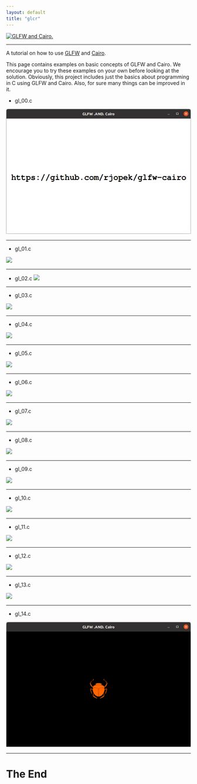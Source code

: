 ```yaml
---
layout: default
title: "glcr"
---
```


[![GLFW and Cairo.](assets/img/glfw-cairo.svg)](https://github.com/rjopek/gl)

---

A tutorial on how to use [GLFW](https://www.glfw.org/) and [Cairo](https://www.cairographics.org/).

This page contains examples on basic concepts of GLFW and Cairo. We encourage you to try these examples on your own before looking at the solution. Obviously, this project includes just the basics about programming in C using GLFW and Cairo. Also, for sure many things can be improved in it.

- gl_00.c

[![](assets/img/gl_00.png)](https://github.com/rjopek/gl/blob/main/examples/gl_00.c)

---
- gl_01.c

[![](assets/img/gl_01.png)](https://github.com/rjopek/gl/blob/main/examples/gl_01.c)

---

- gl_02.c
[![](assets/img/gl_02.png)](https://github.com/rjopek/gl/blob/main/examples/gl_02.c)

---
- gl_03.c

[![](assets/img/gl_03.png)](https://github.com/rjopek/gl/blob/main/examples/gl_03.c)

---
- gl_04.c

[![](assets/img/gl_04.png)](https://github.com/rjopek/gl/blob/main/examples/gl_04.c)

---
- gl_05.c

[![](assets/img/gl_05.png)](https://github.com/rjopek/gl/blob/main/examples/gl_05.c)

---
- gl_06.c

[![](assets/img/gl_06.png)](https://github.com/rjopek/gl/blob/main/examples/gl_06.c)

---
- gl_07.c

[![](assets/img/gl_07.png)](https://github.com/rjopek/gl/blob/main/examples/gl_07.c)

---
- gl_08.c

[![](assets/img/gl_08.png)](https://github.com/rjopek/gl/blob/main/examples/gl_08.c)

---
- gl_09.c

[![](assets/img/gl_09.png)](https://github.com/rjopek/gl/blob/main/examples/gl_09.c)

---
- gl_10.c

[![](assets/img/gl_10.png)](https://github.com/rjopek/gl/blob/main/examples/gl_10.c)

---
- gl_11.c

[![](assets/img/gl_11.png)](https://github.com/rjopek/gl/blob/main/examples/gl_11.c)

---

- gl_12.c

[![](assets/img/gl_12.png)](https://github.com/rjopek/gl/blob/main/examples/gl_12.c)

---

- gl_13.c

[![](assets/img/gl_13.png)](https://github.com/rjopek/gl/blob/main/examples/gl_13.c)

---

- gl_14.c

[![](assets/img/gl_14.png)](https://github.com/rjopek/gl/blob/main/examples/gl_14.c)

---

# The End
